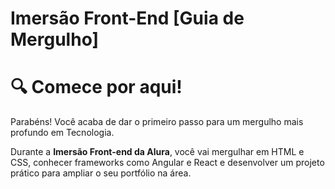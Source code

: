 # **Imersão Front-End [Guia de Mergulho]**

# 🔍 Comece por aqui!

Parabéns! Você acaba de dar o primeiro passo para um mergulho mais profundo em Tecnologia.

Durante a **Imersão Front-end da Alura**, você vai mergulhar em HTML e CSS, conhecer frameworks como Angular e React e desenvolver um projeto prático para ampliar o seu portfólio na área.
